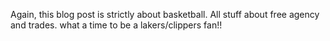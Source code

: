Again, this blog post is strictly about basketball. All stuff about free agency and trades. 
what a time to be a lakers/clippers fan!!
